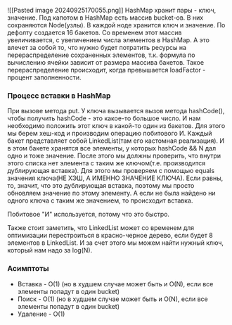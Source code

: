![[Pasted image 20240925170055.png]]
HashMap хранит пары - ключ, значение.
Под капотом в HashMap есть массив bucket-ов. В них сохраняются Node(узлы). В каждой ноде хранится ключ и значение. По дефолту создается 16 бакетов. Со временем этот массив увеличивается, с увеличением числа элементов в HashMap. А это влечет за собой то, что нужно будет потратить ресурсы на перераспределение сохраненных элементов, т.к. формула по вычислению ячейки зависит от размера массива бакетов. Такое перераспределение происходит, когда превышается loadFactor - процент заполненности.

### Процесс вставки в HashMap
При вызове метода put. У ключа вызывается вызов метода hashCode(), чтобы получить hashCode - это какое-то большое число. И нам необходимо положить этот ключ в какой-то один из бакетов. Для этого мы берем хеш-код и производим операцию побитового И. Каждый бакет представляет собой LinkedList(там его кастомная реализация). И в этом бакете хранятся все элементы, у которых 
hashCode && N дал одно и тоже значение. После этого мы должны проверить, что внутри этого списка нет элемента с таким же ключом(т.е. производится дублирующая вставка). Для этого мы проверяем с помощью equals значения ключа(НЕ ХЭШ, А ИМЕННО ЗНАЧЕНИЕ КЛЮЧА). Если равны, то, значит, что это дублирующая вставка, поэтому мы просто обновляем значение по этому элементу. А если не была найдено ни одного ключа с таким же значением, то происходит вставка.

Побитовое "И" используется, потому что это быстро. 

Также стоит заметить, что LinkedList может со временем для оптимизации перестроиться в красно-черное дерево, если будет 8 элементов в LinkedList. И за счет этого мы можем найти нужный ключ, который нам надо за log(N).

### Асимптоты 
- Вставка - O(1) (но в худшем случае может быть и O(N), если все элементы попадут в один bucket)
- Поиск - O(1) (но в худшем случае может быть и O(N), если все элементы попадут в один bucket)
- Удаление - O(1)







